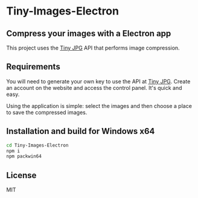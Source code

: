 # Tiny-Images-Electron

## __Compress your images with a Electron app__

This project uses the [Tiny JPG](https://tiny.com/) API that performs image compression.

## Requirements
You will need to generate your own key to use the API at [Tiny JPG](https://tiny.com/).
Create an account on the website and access the control panel.
It's quick and easy.

Using the application is simple: select the images and then choose a place to save the compressed images.

## Installation and build for Windows x64

```sh
cd Tiny-Images-Electron
npm i
npm packwin64
```

## License

MIT

[//]: # (These are reference links used in the body of this note and get stripped out when the markdown processor does its job. There is no need to format nicely because it shouldn't be seen. Thanks SO - http://stackoverflow.com/questions/4823468/store-comments-in-markdown-syntax)

   [node.js]: <http://nodejs.org>
